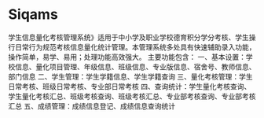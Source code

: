 # Siqams
 学生信息量化考核管理系统》适用于中小学及职业学校德育积分学分考核、学生操行日常行为规范考核信息量化统计管理。本管理系统多处具有快速辅助录入功能，操作简单，易学、易用；处理功能高效强大。 主要功能包含： 一、基本设置：学校信息、量化项目管理、年级信息、班级信息、专业版信息、宿舍号、教师信息、部门信息 二、学生管理：学生学籍信息、学生学籍查询 三、量化考核管理：学生日常考核、班级日常考核、专业部日常考核 四、查询统计：学生量化考核查询、学生量化考核汇总、班级考核查询、班级考核汇总、专业部考核查询、专业部考核汇总 五、成绩管理：成绩信息登记、成绩信息查询统计
